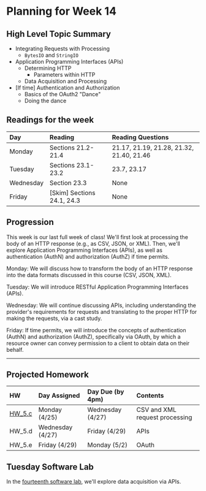 # Planning for Week 14

## High Level Topic Summary

  - Integrating Requests with Processing
    - `BytesIO` and `StringIO`
  - Application Programming Interfaces (APIs)
    - Determining HTTP
      - Parameters within HTTP
    - Data Acquisition and Processing
  - [If time] Authentication and Authorization
    - Basics of the OAuth2 "Dance"
    - Doing the dance

## Readings for the week

Day        | Reading      | Reading Questions
:--------- |:-------------|:----------------------------------
Monday     | Sections 21.2-21.4 | 21.17, 21.19, 21.28, 21.32, 21.40, 21.46
Tuesday    | Sections 23.1-23.2 | 23.7, 23.17
Wednesday  | Section 23.3 | None
Friday     | \[Skim\] Sections 24.1, 24.3 | None

## Progression

This week is our last full week of class!  We'll first look at processing the body of an HTTP response (e.g., as CSV, JSON, or XML).  Then, we'll explore Application Programming Interfaces (APIs), as well as authentication (AuthN) and authorization (AuthZ) if time permits.

Monday: We will discuss how to transform the body of an HTTP response into the data formats discussed in this course (CSV, JSON, XML).

Tuesday: We will introduce RESTful Application Programming Interfaces (APIs).

Wednesday: We will continue discussing APIs, including understanding the provider's requirements for requests and translating to the proper HTTP for making the requests, via a cast study.

Friday: If time permits, we will introduce the concepts of authentication (AuthN) and authorization (AuthZ), specifically via OAuth, by which a resource owner can convey permission to a client to obtain data on their behalf.

---

## Projected Homework

HW | Day Assigned  | Day Due (by 4pm) | Contents
:--|:--------|:--------|:------------
[HW_5.c](../hw/HW_5.c/README.md) | Monday (4/25) | Wednesday (4/27) | CSV and XML request processing
HW_5.d | Wednesday (4/27) | Friday (4/29) | APIs
HW_5.e | Friday (4/29) | Monday (5/2) | OAuth

## Tuesday Software Lab

In the [fourteenth software lab](../sw_lab/lab_14/swlab_14.md), we'll explore data acquisition via APIs.